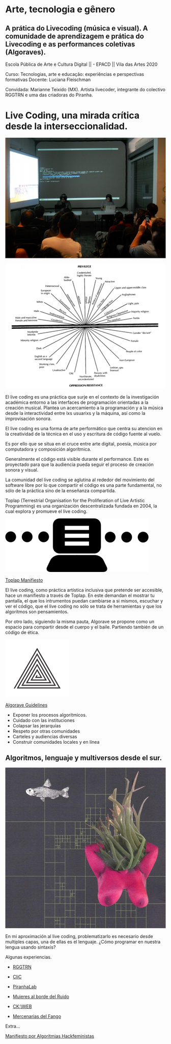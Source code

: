 # Arte, tecnologia e gênero
## A prática do Livecoding (música e visual). A comunidade de aprendizagem e prática do Livecoding e as performances coletivas (Algoraves). 

Escola Pública de Arte e Cultura Digital || - EPACD || Vila das Artes 2020

Curso: Tecnologias, arte e educação: experiências e perspectivas formativas
Docente: Luciana Fleischman

Convidada: Marianne Teixido (MX). Artista livecoder, integrante do colectivo RGGTRN e uma das criadoras do Piranha. 


# Live Coding, una mirada crítica desde la interseccionalidad. 

![live](https://github.com/MarianneTeixido/Arte-tecnologia-e-g-nero/blob/main/img/01.jpg)

![inter](https://github.com/MarianneTeixido/Arte-tecnologia-e-g-nero/blob/main/img/inter.png)

El live coding es una práctica que surje en el contexto de la investigación académica entorno a las interfaces de programación orientadas a la creación musical. Plantea un acercamiento a la programación y a la música desde la interactividad entre lxs usuarixs y la máquina, así como la improvisación sonora.

El live coding es una forma de arte performático que centra su atencion en la creatividad de la técnica en el uso y escritura de código fuente al vuelo. 

Es por ello que se situa en el cruce entre arte digital, poesía, música por computadora y composición algorítmica. 

Generalmente el código está visible durante el performance. Este es proyectado para que la audiencia pueda seguir el proceso de creación sonora y visual. 

La comunidad del live coding se aglutina al rededor del movimiento del software libre por lo que compartir el código es una parte fundamental, no sólo de la práctica sino de la enseñanza compartida. 

Toplap (Terrestrial Organisation for the Proliferation of Live Artistic Programming) es una organización descentralizada fundada en 2004, la cual explora y promueve el live coding. 

![top](https://github.com/MarianneTeixido/Arte-tecnologia-e-g-nero/blob/main/img/toplap.png)

[Toplap Manifiesto](https://toplap.org/wiki/ManifestoDraft)

El live coding, como práctica artística inclusiva que pretende ser accesible, hace un manifiesto a través de Toplap. En este demandan el mostrar tu pantalla, el que los intrumentos puedan cambiarse a si mismos, escuchar y ver el código, que el live coding no sólo se trata de herramientas y que los algoritmos son pensamientos. 

Por otro lado, siguiendo la misma pauta, Algorave se propone como un espacio para compartir desde el cuerpo y el baile. Partiendo también de un código de ética.
 
![algorave](https://github.com/MarianneTeixido/Arte-tecnologia-e-g-nero/blob/main/img/algorave.png)

[Algorave Guidelines](https://github.com/Algorave/guidelines)

- Exponer los procesos algorítmicos.
- Cuidado con las instituciones
- Colapsar las jerarquías
- Respeto por otras comunidades 
- Carteles y audiencias diversas
- Construir comunidades locales y en línea

## Algoritmos, lenguaje y multiversos desde el sur.

![hack](https://github.com/MarianneTeixido/Arte-tecnologia-e-g-nero/blob/main/img/hack.jpg)

En mi aproximación al live coding, problematizarlo es necesario desde multiples capas, una de ellas es el lenguaje. ¿Cómo programar en nuestra lengua usando sintaxis?

Algunas experiencias. 

- [RGGTRN](https://rggtrn.github.io/)

- [CliC](https://colectivo-de-livecoders.gitlab.io/)

- [Piranha](https://piranhalab.github.io/)[Lab](https://www.youtube.com/channel/UCbwQjFm59lWguzQJ1Gltszw/videos)

- [Mujeres al borde del Ruido](https://vimeo.com/showcase/7428180)

- [CK:\WEB](https://www.youtube.com/c/CKWEBIdartes/videos) 

- [Mercenarias del Fango](https://hbrdsyqmrs.wordpress.com/)

Extra...

[Manifiesto por Algoritmias Hackfeministas](https://hysteria.mx/manifiesto-por-algoritmias-hackfeministas/)










